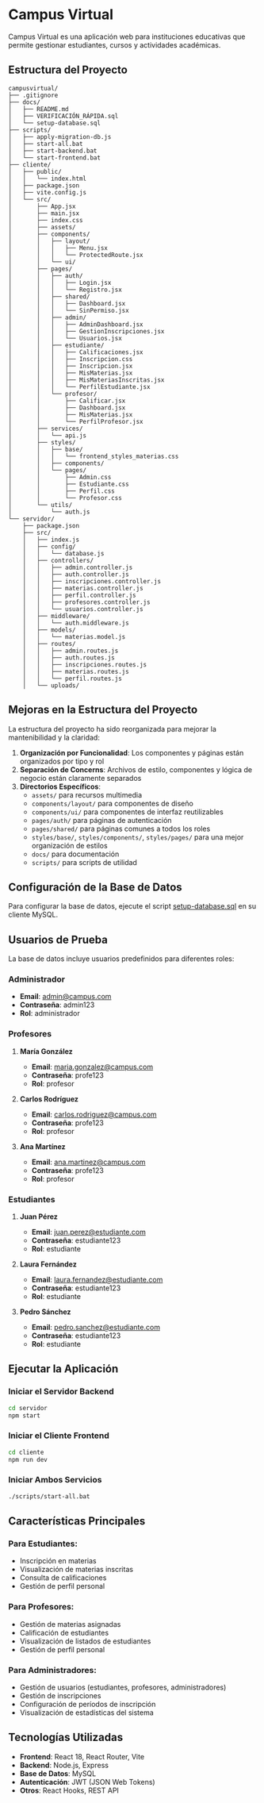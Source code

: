 # Campus Virtual

Campus Virtual es una aplicación web para instituciones educativas que permite gestionar estudiantes, cursos y actividades académicas.

## Estructura del Proyecto

```
campusvirtual/
├── .gitignore
├── docs/
│   ├── README.md
│   ├── VERIFICACIÓN_RÁPIDA.sql
│   └── setup-database.sql
├── scripts/
│   ├── apply-migration-db.js
│   ├── start-all.bat
│   ├── start-backend.bat
│   └── start-frontend.bat
├── cliente/
│   ├── public/
│   │   └── index.html
│   ├── package.json
│   ├── vite.config.js
│   └── src/
│       ├── App.jsx
│       ├── main.jsx
│       ├── index.css
│       ├── assets/
│       ├── components/
│       │   ├── layout/
│       │   │   ├── Menu.jsx
│       │   │   └── ProtectedRoute.jsx
│       │   └── ui/
│       ├── pages/
│       │   ├── auth/
│       │   │   ├── Login.jsx
│       │   │   └── Registro.jsx
│       │   ├── shared/
│       │   │   ├── Dashboard.jsx
│       │   │   └── SinPermiso.jsx
│       │   ├── admin/
│       │   │   ├── AdminDashboard.jsx
│       │   │   ├── GestionInscripciones.jsx
│       │   │   └── Usuarios.jsx
│       │   ├── estudiante/
│       │   │   ├── Calificaciones.jsx
│       │   │   ├── Inscripcion.css
│       │   │   ├── Inscripcion.jsx
│       │   │   ├── MisMaterias.jsx
│       │   │   ├── MisMateriasInscritas.jsx
│       │   │   └── PerfilEstudiante.jsx
│       │   └── profesor/
│       │       ├── Calificar.jsx
│       │       ├── Dashboard.jsx
│       │       ├── MisMaterias.jsx
│       │       └── PerfilProfesor.jsx
│       ├── services/
│       │   └── api.js
│       ├── styles/
│       │   ├── base/
│       │   │   └── frontend_styles_materias.css
│       │   ├── components/
│       │   └── pages/
│       │       ├── Admin.css
│       │       ├── Estudiante.css
│       │       ├── Perfil.css
│       │       └── Profesor.css
│       └── utils/
│           └── auth.js
└── servidor/
    ├── package.json
    ├── src/
    │   ├── index.js
    │   ├── config/
    │   │   └── database.js
    │   ├── controllers/
    │   │   ├── admin.controller.js
    │   │   ├── auth.controller.js
    │   │   ├── inscripciones.controller.js
    │   │   ├── materias.controller.js
    │   │   ├── perfil.controller.js
    │   │   ├── profesores.controller.js
    │   │   └── usuarios.controller.js
    │   ├── middleware/
    │   │   └── auth.middleware.js
    │   ├── models/
    │   │   └── materias.model.js
    │   ├── routes/
    │   │   ├── admin.routes.js
    │   │   ├── auth.routes.js
    │   │   ├── inscripciones.routes.js
    │   │   ├── materias.routes.js
    │   │   └── perfil.routes.js
    │   └── uploads/
```

## Mejoras en la Estructura del Proyecto

La estructura del proyecto ha sido reorganizada para mejorar la mantenibilidad y la claridad:

1. **Organización por Funcionalidad**: Los componentes y páginas están organizados por tipo y rol
2. **Separación de Concerns**: Archivos de estilo, componentes y lógica de negocio están claramente separados
3. **Directorios Específicos**: 
   - `assets/` para recursos multimedia
   - `components/layout/` para componentes de diseño
   - `components/ui/` para componentes de interfaz reutilizables
   - `pages/auth/` para páginas de autenticación
   - `pages/shared/` para páginas comunes a todos los roles
   - `styles/base/`, `styles/components/`, `styles/pages/` para una mejor organización de estilos
   - `docs/` para documentación
   - `scripts/` para scripts de utilidad

## Configuración de la Base de Datos

Para configurar la base de datos, ejecute el script [setup-database.sql](file:///d:/Usuario/Documents/PROGRAMACI%C3%93N/campusvirtual/docs/setup-database.sql) en su cliente MySQL.

## Usuarios de Prueba

La base de datos incluye usuarios predefinidos para diferentes roles:

### Administrador
- **Email**: admin@campus.com
- **Contraseña**: admin123
- **Rol**: administrador

### Profesores
1. **María González**
   - **Email**: maria.gonzalez@campus.com
   - **Contraseña**: profe123
   - **Rol**: profesor

2. **Carlos Rodríguez**
   - **Email**: carlos.rodriguez@campus.com
   - **Contraseña**: profe123
   - **Rol**: profesor

3. **Ana Martínez**
   - **Email**: ana.martinez@campus.com
   - **Contraseña**: profe123
   - **Rol**: profesor

### Estudiantes
1. **Juan Pérez**
   - **Email**: juan.perez@estudiante.com
   - **Contraseña**: estudiante123
   - **Rol**: estudiante

2. **Laura Fernández**
   - **Email**: laura.fernandez@estudiante.com
   - **Contraseña**: estudiante123
   - **Rol**: estudiante

3. **Pedro Sánchez**
   - **Email**: pedro.sanchez@estudiante.com
   - **Contraseña**: estudiante123
   - **Rol**: estudiante

## Ejecutar la Aplicación

### Iniciar el Servidor Backend
```bash
cd servidor
npm start
```

### Iniciar el Cliente Frontend
```bash
cd cliente
npm run dev
```

### Iniciar Ambos Servicios
```bash
./scripts/start-all.bat
```

## Características Principales

### Para Estudiantes:
- Inscripción en materias
- Visualización de materias inscritas
- Consulta de calificaciones
- Gestión de perfil personal

### Para Profesores:
- Gestión de materias asignadas
- Calificación de estudiantes
- Visualización de listados de estudiantes
- Gestión de perfil personal

### Para Administradores:
- Gestión de usuarios (estudiantes, profesores, administradores)
- Gestión de inscripciones
- Configuración de períodos de inscripción
- Visualización de estadísticas del sistema

## Tecnologías Utilizadas

- **Frontend**: React 18, React Router, Vite
- **Backend**: Node.js, Express
- **Base de Datos**: MySQL
- **Autenticación**: JWT (JSON Web Tokens)
- **Otros**: React Hooks, REST API